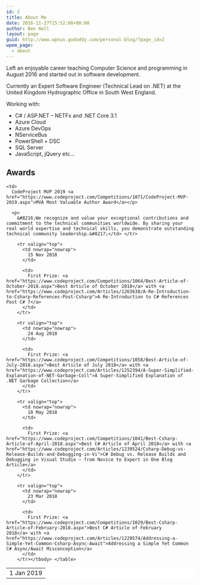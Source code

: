 ```yaml
---
id: 2
title: About Me
date: 2016-11-27T15:52:08+00:00
author: Ben Hall
layout: page
guid: http://www.wpnux.godaddy.com/personal-blog/?page_id=2
wpem_page:
  - about
---
```

Left an enjoyable career teaching Computer Science and programming in August 2016 and started out in software development.

Currently an Expert Software Engineer (Technical Lead on .NET) at the United Kingdom Hydrographic Office in South West England.

Working with:

  * C# / ASP.NET &#8211; NETFx and .NET Core 3.1
  * Azure Cloud
  * Azure DevOps
  * NServiceBus
  * PowerShell + DSC
  * SQL Server
  * JavaScript, jQuery etc&#8230;

## Awards

<table style="background: #fff; border: 0px;">
  <tr valign="top">
    <td nowrap="nowrap">
      1 Jan 2019
    </td>
    
    <td>
      CodeProject MVP 2019 <a href="https://www.codeproject.com/Competitions/1071/CodeProject-MVP-2019.aspx">MVA Most Valuable Author Award</a></p> 
      
      <p>
        &#8216;We recognize and value your exceptional contributions and commitment to the technical communities worldwide. By sharing your real world expertise and technical skills, you demonstrate outstanding technical community leadership.&#8217;</td> </tr> 
        
        <tr valign="top">
          <td nowrap="nowrap">
            15 Nov 2018
          </td>
          
          <td>
            First Prize: <a href="https://www.codeproject.com/Competitions/1064/Best-Article-of-October-2018.aspx">Best Article of October 2018</a> with <a href="https://www.codeproject.com/Articles/1263638/A-Re-Introduction-to-Csharp-References-Post-Csharp">A Re-Introduction to C# References Post C# 7</a>
          </td>
        </tr>
        
        <tr valign="top">
          <td nowrap="nowrap">
            24 Aug 2018
          </td>
          
          <td>
            First Prize: <a href="https://www.codeproject.com/Competitions/1058/Best-Article-of-July-2018.aspx">Best Article of July 2018</a> with <a href="https://www.codeproject.com/Articles/1252394/A-Super-Simplified-Explanation-of-NET-Garbage-Coll">A Super-Simplified Explanation of .NET Garbage Collection</a>
          </td>
        </tr>
        
        <tr valign="top">
          <td nowrap="nowrap">
            18 May 2018
          </td>
          
          <td>
            First Prize: <a href="https://www.codeproject.com/Competitions/1041/Best-Csharp-Article-of-April-2018.aspx">Best C# Article of April 2018</a> with <a href="https://www.codeproject.com/Articles/1239524/Csharp-Debug-vs-Release-Builds-and-Debugging-in-Vi">C# Debug vs. Release Builds and Debugging in Visual Studio – from Novice to Expert in One Blog Article</a>
          </td>
        </tr>
        
        <tr valign="top">
          <td nowrap="nowrap">
            23 Mar 2018
          </td>
          
          <td>
            First Prize: <a href="https://www.codeproject.com/Competitions/1029/Best-Csharp-Article-of-February-2018.aspx">Best C# Article of February 2018</a> with <a href="https://www.codeproject.com/Articles/1229574/Addressing-a-Simple-Yet-Common-Csharp-Async-Await">Addressing a Simple Yet Common C# Async/Await Misconception</a>
          </td>
        </tr></tbody> </table>